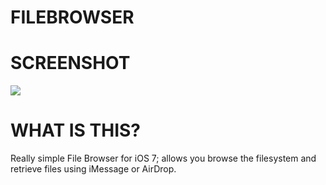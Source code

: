 FILEBROWSER
=============

SCREENSHOT
=============

[![](https://lh4.googleusercontent.com/-FmQMoSD-jek/Ujte9GL3xfI/AAAAAAAABK0/4C_wlvW0sEA/w768-h454-no/FileBrowser-40.jpg)](https://lh4.googleusercontent.com/-FmQMoSD-jek/Ujte9GL3xfI/AAAAAAAABK0/4C_wlvW0sEA/w768-h454-no/FileBrowser-40.jpg)


WHAT IS THIS?
=============

Really simple File Browser for iOS 7; allows you browse the filesystem and retrieve files using iMessage or AirDrop.